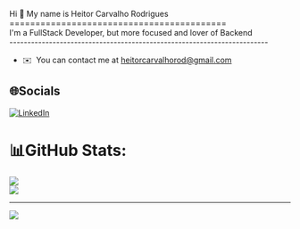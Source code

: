 Hi 👋 My name is Heitor Carvalho Rodrigues <br>
========================================== <br>
I'm a FullStack Developer, but more focused and lover of Backend <br>
------------------------------------------------------------------------ <br>
* ✉️  You can contact me at [heitorcarvalhorod@gmail.com](mailto:heitorcarvalhorod@gmail.com)
## 🌐Socials
[![LinkedIn](https://img.shields.io/badge/LinkedIn-%230077B5.svg?logo=linkedin&logoColor=white)](https://linkedin.com/in/heitor-carvalho-rodrigues-75b3621a0)
 
# 📊GitHub Stats: 
![](https://github-readme-streak-stats.herokuapp.com/?user=xkHeitor&theme=tokyonight&hide_border=false)<br/>
![](https://github-readme-stats.vercel.app/api/top-langs/?username=xkHeitor&theme=tokyonight&hide_border=false&include_all_commits=false&count_private=false&layout=compact)

---
[![](https://visitcount.itsvg.in/api?id=xkHeitor&icon=8&color=1)](https://visitcount.itsvg.in)
